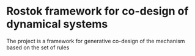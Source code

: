 # Rostok framework for co-design of dynamical systems

The project is a framework for generative co-design of the mechanism based on the set of rules